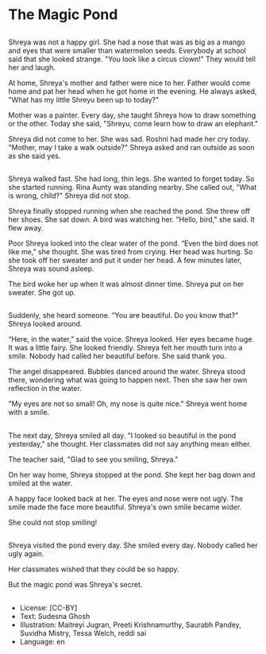 # The Magic Pond

##
Shreya was not a happy girl. She had a nose that was as big as a mango and eyes that were smaller than watermelon seeds. Everybody at school said that she looked strange. "You look like a circus clown!" They would tell her and laugh.

At home, Shreya's mother and father were nice to her. Father would come home and pat her head when he got home in the evening. He always asked, "What has my little Shreyu been up to today?"

Mother was a painter. Every day, she taught Shreya how to draw something or the other. Today she said, "Shreyu, come learn how to draw an elephant."

Shreya did not come to her. She was sad. Roshni had made her cry today. "Mother, may I take a walk outside?" Shreya asked and ran outside as soon as she said yes.

##
Shreya walked fast. She had long, thin legs. She wanted to forget today. So she started running. Rina Aunty was standing nearby. She called out, "What is wrong, child?" Shreya did not stop.

Shreya finally stopped running when she reached the pond. She threw off her shoes. She sat down. A bird was watching her. "Hello, bird," she said. It flew away.

Poor Shreya looked into the clear water of the pond. “Even the bird does not like me,” she thought. She was tired from crying. Her head was hurting. So she took off her sweater and put it under her head. A few minutes later, Shreya was sound asleep.

The bird woke her up when it was almost dinner time. Shreya put on her sweater. She got up.

##
Suddenly, she heard someone. “You are beautiful. Do you know that?” Shreya looked around.

“Here, in the water,” said the voice. Shreya looked. Her eyes became huge. It was a little fairy. She looked friendly. Shreya felt her mouth turn into a smile. Nobody had called her beautiful before. She said thank you.

The angel disappeared. Bubbles danced around the water. Shreya stood there, wondering what was going to happen next. Then she saw her own reflection in the water.

"My eyes are not so small! Oh, my nose is quite nice." Shreya went home with a smile.

##
The next day, Shreya smiled all day. "I looked so beautiful in the pond yesterday," she thought. Her classmates did not say anything mean either.

The teacher said, "Glad to see you smiling, Shreya."

On her way home, Shreya stopped at the pond. She kept her bag down and smiled at the water.

A happy face looked back at her. The eyes and nose were not ugly. The smile made the face more beautiful. Shreya's own smile became wider.

She could not stop smiling!

##
Shreya visited the pond every day. She smiled every day. Nobody called her ugly again.

Her classmates wished that they could be so happy.

But the magic pond was Shreya's secret.

##
* License: [CC-BY]
* Text: Sudesna Ghosh
* Illustration: Maitreyi Jugran, Preeti Krishnamurthy, Saurabh Pandey, Suvidha Mistry, Tessa Welch, reddi sai
* Language: en
